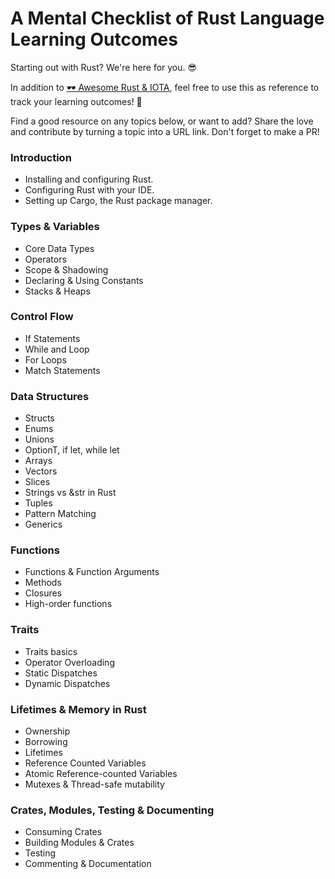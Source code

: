 # A Mental Checklist of Rust Language Learning Outcomes

Starting out with Rust? We're here for you. 😎

In addition to [ 🕶 Awesome Rust & IOTA](./awesome-rust-iota.md), feel free to use this as reference to track your learning outcomes! 🦀

Find a good resource on any topics below, or want to add? Share the love and contribute by turning a topic into a URL link. Don't forget to make a PR! 

### Introduction

- Installing and configuring Rust.
- Configuring Rust with your IDE.
- Setting up Cargo, the Rust package manager.

### Types & Variables

- Core Data Types
- Operators
- Scope & Shadowing
- Declaring & Using Constants
- Stacks & Heaps

### Control Flow
- If Statements
- While and Loop
- For Loops
- Match Statements

### Data Structures
- Structs
- Enums
- Unions
- OptionT, if let, while let
- Arrays
- Vectors
- Slices
- Strings vs &str in Rust
- Tuples
- Pattern Matching
- Generics

### Functions
- Functions & Function Arguments
- Methods
- Closures
- High-order functions

### Traits
- Traits basics
- Operator Overloading
- Static Dispatches
- Dynamic Dispatches

### Lifetimes & Memory in Rust
- Ownership
- Borrowing
- Lifetimes
- Reference Counted Variables
- Atomic Reference-counted Variables
- Mutexes & Thread-safe mutability

### Crates, Modules, Testing & Documenting
- Consuming Crates
- Building Modules & Crates
- Testing
- Commenting & Documentation